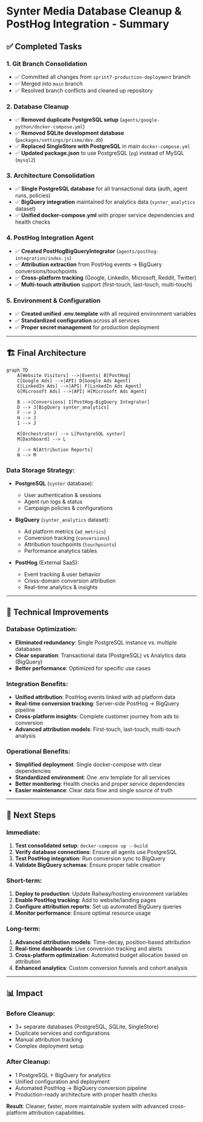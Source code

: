 # Synter Media Database Cleanup & PostHog Integration - Summary

## ✅ Completed Tasks

### 1. Git Branch Consolidation
- ✅ Committed all changes from `sprint7-production-deployment` branch
- ✅ Merged into `main` branch
- ✅ Resolved branch conflicts and cleaned up repository

### 2. Database Cleanup
- ✅ **Removed duplicate PostgreSQL setup** (`agents/google-python/docker-compose.yml`)
- ✅ **Removed SQLite development database** (`packages/settings/prisma/dev.db`)
- ✅ **Replaced SingleStore with PostgreSQL** in main `docker-compose.yml`
- ✅ **Updated package.json** to use PostgreSQL (`pg`) instead of MySQL (`mysql2`)

### 3. Architecture Consolidation
- ✅ **Single PostgreSQL database** for all transactional data (auth, agent runs, policies)
- ✅ **BigQuery integration** maintained for analytics data (`synter_analytics` dataset)
- ✅ **Unified docker-compose.yml** with proper service dependencies and health checks

### 4. PostHog Integration Agent
- ✅ **Created PostHogBigQueryIntegrator** (`agents/posthog-integration/index.js`)
- ✅ **Attribution extraction** from PostHog events → BigQuery conversions/touchpoints
- ✅ **Cross-platform tracking** (Google, LinkedIn, Microsoft, Reddit, Twitter)
- ✅ **Multi-touch attribution** support (first-touch, last-touch, multi-touch)

### 5. Environment & Configuration
- ✅ **Created unified .env.template** with all required environment variables
- ✅ **Standardized configuration** across all services
- ✅ **Proper secret management** for production deployment

---

## 🏗️ Final Architecture

```mermaid
graph TD
    A[Website Visitors] -->|Events| B[PostHog]
    C[Google Ads] -->|API| D[Google Ads Agent]
    E[LinkedIn Ads] -->|API| F[LinkedIn Ads Agent]
    G[Microsoft Ads] -->|API| H[Microsoft Ads Agent]
    
    B -->|Conversions| I[PostHog-BigQuery Integrator]
    D --> J[BigQuery synter_analytics]
    F --> J
    H --> J
    I --> J
    
    K[Orchestrator] --> L[PostgreSQL synter]
    M[Dashboard] --> L
    
    J --> N[Attribution Reports]
    N --> M
```

### Data Storage Strategy:
- **PostgreSQL** (`synter` database):
  - User authentication & sessions
  - Agent run logs & status
  - Campaign policies & configurations
  
- **BigQuery** (`synter_analytics` dataset):
  - Ad platform metrics (`ad_metrics`)
  - Conversion tracking (`conversions`) 
  - Attribution touchpoints (`touchpoints`)
  - Performance analytics tables

- **PostHog** (External SaaS):
  - Event tracking & user behavior
  - Cross-domain conversion attribution
  - Real-time analytics & insights

---

## 🔧 Technical Improvements

### Database Optimization:
- **Eliminated redundancy**: Single PostgreSQL instance vs. multiple databases
- **Clear separation**: Transactional data (PostgreSQL) vs Analytics data (BigQuery)
- **Better performance**: Optimized for specific use cases

### Integration Benefits:
- **Unified attribution**: PostHog events linked with ad platform data
- **Real-time conversion tracking**: Server-side PostHog → BigQuery pipeline
- **Cross-platform insights**: Complete customer journey from ads to conversion
- **Advanced attribution models**: First-touch, last-touch, multi-touch analysis

### Operational Benefits:
- **Simplified deployment**: Single docker-compose with clear dependencies
- **Standardized environment**: One .env template for all services
- **Better monitoring**: Health checks and proper service dependencies
- **Easier maintenance**: Clear data flow and single source of truth

---

## 🚀 Next Steps

### Immediate:
1. **Test consolidated setup**: `docker-compose up --build`
2. **Verify database connections**: Ensure all agents use PostgreSQL
3. **Test PostHog integration**: Run conversion sync to BigQuery
4. **Validate BigQuery schemas**: Ensure proper table creation

### Short-term:
1. **Deploy to production**: Update Railway/hosting environment variables
2. **Enable PostHog tracking**: Add to website/landing pages
3. **Configure attribution reports**: Set up automated BigQuery queries
4. **Monitor performance**: Ensure optimal resource usage

### Long-term:
1. **Advanced attribution models**: Time-decay, position-based attribution
2. **Real-time dashboards**: Live conversion tracking and alerts
3. **Cross-platform optimization**: Automated budget allocation based on attribution
4. **Enhanced analytics**: Custom conversion funnels and cohort analysis

---

## 📊 Impact

### Before Cleanup:
- 3+ separate databases (PostgreSQL, SQLite, SingleStore)
- Duplicate services and configurations
- Manual attribution tracking
- Complex deployment setup

### After Cleanup:
- 1 PostgreSQL + BigQuery for analytics
- Unified configuration and deployment
- Automated PostHog → BigQuery conversion pipeline
- Production-ready architecture with proper health checks

**Result**: Cleaner, faster, more maintainable system with advanced cross-platform attribution capabilities.
